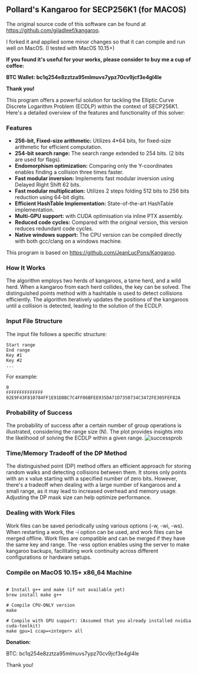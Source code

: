 ## Pollard's Kangaroo for SECP256K1 (for MACOS)

The original source code of this software can be found at https://github.com/giladleef/kangaroo.

I forked it and applied some minor changes so that it can compile and run well on MacOS. (I tested with MacOS 10.15+)

**If you found it's useful for your works, please consider to buy me a cup of coffee:**

**BTC Wallet: bc1q254e8zztza95mlmuvs7ypz70cv9jcf3e4gl4le**

**Thank you!**

This program offers a powerful solution for tackling the Elliptic Curve Discrete Logarithm Problem (ECDLP) within the context of SECP256K1. Here's a detailed overview of the features and functionality of this solver:
### Features

- **256-bit, Fixed-size arithmetic:** Utilizes 4*64 bits, for fixed-size arithmetic for efficient computation.
- **254-bit search range:** The search range extended to 254 bits. (2 bits are used for flags).
- **Endomorphism optimization:** Comparing only the Y-coordinates enables finding a collision three times faster.
- **Fast modular inversion:** Implements fast modular inversion using Delayed Right Shift 62 bits.
- **Fast modular multiplication:** Utilizes 2 steps folding 512 bits to 256 bits reduction using 64-bit digits.
- **Efficient HashTable Implementation:** State-of-the-art HashTable implementation.
- **Multi-GPU support:** with CUDA optimisation via inline PTX assembly.
- **Reduced code cycles:** Compared with the original version, this version reduces redundant code cycles.
- **Native windows support:** The CPU version can be compiled directly with both gcc/clang on a windows machine.

This program is based on https://github.com/JeanLucPons/Kangaroo.
### How It Works

The algorithm employs two herds of kangaroos, a tame herd, and a wild herd. When a kangaroo from each herd collides, the key can be solved. The distinguished points method with a hashtable is used to detect collisions efficiently. The algorithm iteratively updates the positions of the kangaroos until a collision is detected, leading to the solution of the ECDLP.

### Input File Structure

The input file follows a specific structure:

```
Start range
End range
Key #1
Key #2
...
```

For example:

```
0
FFFFFFFFFFFFFF
02E9F43F810784FF1E91D8BC7C4FF06BFEE935DA71D7350734C3472FE305FEF82A
```

### Probability of Success

The probability of success after a certain number of group operations is illustrated, considering the range size (N). The plot provides insights into the likelihood of solving the ECDLP within a given range.
![successprob](https://github.com/GiladLeef/kangaroo/assets/96906027/bd7865f5-1eef-4207-b6a6-eac80a5064bb)


### Time/Memory Tradeoff of the DP Method

The distinguished point (DP) method offers an efficient approach for storing random walks and detecting collisions between them. It stores only points with an x value starting with a specified number of zero bits. However, there's a tradeoff when dealing with a large number of kangaroos and a small range, as it may lead to increased overhead and memory usage. Adjusting the DP mask size can help optimize performance.

### Dealing with Work Files

Work files can be saved periodically using various options (-w, -wi, -ws). When restarting a work, the -i option can be used, and work files can be merged offline. Work files are compatible and can be merged if they have the same key and range. The -wss option enables using the server to make kangaroo backups, facilitating work continuity across different configurations or hardware setups.


### Compile on MacOS 10.15+ x86_64 Machine

```

# Install g++ and make (if not available yet)
brew install make g++

# Compile CPU-ONLY version
make

# Compile with GPU support: (Assumed that you already installed nvidia cuda-toolkit)
make gpu=1 ccap=<integer> all

```

**Donation:**

BTC: bc1q254e8zztza95mlmuvs7ypz70cv9jcf3e4gl4le

Thank you!

